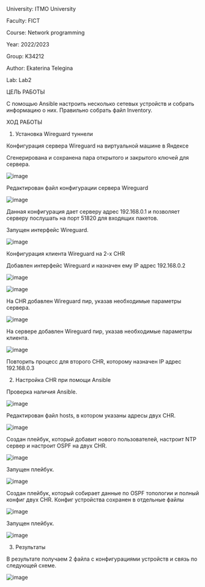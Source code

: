 University: ITMO University

Faculty: FICT

Course: Network programming

Year: 2022/2023

Group: K34212

Author: Ekaterina Telegina

Lab: Lab2



ЦЕЛЬ РАБОТЫ

С помощью Ansible настроить несколько сетевых устройств и собрать информацию о них. Правильно собрать файл Inventory.


ХОД РАБОТЫ

1. Установка Wireguard туннели

Конфигурация сервера Wireguard на виртуальной машине в Яндексе

Сгенерирована и сохранена пара открытого и закрытого ключей для сервера.


![image](https://user-images.githubusercontent.com/53398280/207038907-0508a466-91e6-4917-a84d-cd81221c992d.png)


Редактирован файл конфигурации сервера Wireguard 

![image](https://user-images.githubusercontent.com/53398280/207039106-70f45b38-3fc5-474e-b186-05e4b9a11081.png)


Данная конфигурация дает серверу адрес 192.168.0.1 и позволяет серверу послушать на порт 51820 для входящих пакетов.

Запущен интерфейс Wireguard.


![image](https://user-images.githubusercontent.com/53398280/207057589-e6c852ed-6e57-4f12-bd73-8b359c6c277d.png)

Конфигурация клиента Wireguard на 2-х CHR

Добавлен интерфейс Wireguard и назначен ему IP адрес 192.168.0.2

![image](https://user-images.githubusercontent.com/53398280/207060433-4c847e8d-19df-48f2-ad96-6f0ed3de9ba3.png)

![image](https://user-images.githubusercontent.com/53398280/207061230-a04ec2ed-534d-479d-953c-a5f87448832e.png)

На CHR добавлен Wireguard пир, указав необходимые параметры сервера.

![image](https://user-images.githubusercontent.com/53398280/207061412-6f8cd979-2f8c-4d4a-b6d4-329baea6795e.png)

На сервере добавлен Wireguard пир, указав необходимые параметры клиента.

![image](https://user-images.githubusercontent.com/53398280/207061524-5fad38e7-5b55-44e1-b874-af932ef0991f.png)

Повторить процесс для второго CHR, которому назначен IP адрес 192.168.0.3


2. Настройка CHR при помощи Ansible

Проверка наличия Ansible.

![image](https://user-images.githubusercontent.com/53398280/207061766-7f41c441-60fa-4aea-a8d5-aca8c79c4b77.png)

Редактирован файл hosts, в котором указаны адресы двух CHR.

![image](https://user-images.githubusercontent.com/53398280/207062109-6f6a93d4-0ad5-4728-9f7b-26c088a792b0.png)

Создан плейбук, который добавит нового пользователей, настроит NTP сервер и настроит OSPF на двух CHR.

![image](https://user-images.githubusercontent.com/53398280/207066231-ee26826b-26da-4a05-9b33-9c2d56c2f20b.png)

Запущен плейбук.

![image](https://user-images.githubusercontent.com/53398280/207066172-a0044373-c2a1-4871-884a-ea9cea0338c5.png)

Создан плейбук, который собирает данные по OSPF топологии и полный конфиг двух CHR. Конфиг устройства сохранен в отдельные файлы

![image](https://user-images.githubusercontent.com/53398280/207066345-5efee6a0-5694-4b7a-b0ad-5cb0e2e27213.png)

Запущен плейбук.

![image](https://user-images.githubusercontent.com/53398280/207066408-87173117-de61-4575-9cfe-0a5d049e326a.png)

3. Результаты

В результате получаем 2 файла с конфигурациями устройств и связь по следующей схеме.

![image](https://user-images.githubusercontent.com/53398280/207066536-4715945c-248f-4501-b7d0-af20bb0101c1.png)
